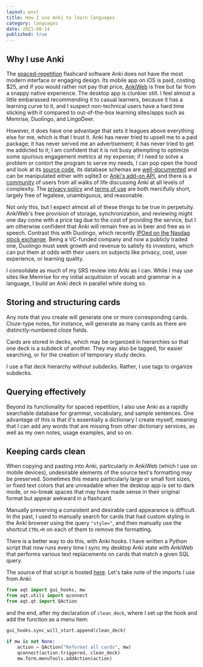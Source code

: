 ```yaml
---
layout: post
title: How I use Anki to learn languages
category: languages
date: 2021-08-14
published: true
---
```


## Why I use Anki

The [spaced-repetition](https://en.wikipedia.org/wiki/Spaced_repetition) flashcard software Anki does not have the most modern interface or engaging design. Its mobile app on iOS is paid, costing $25, and if you would rather not pay that price, [AnkiWeb](https://ankiweb.net/) is free but far from a snappy native experience. The desktop app is clunkier still. I feel almost a little embarassed recommending it to casual learners, because it has a learning curve to it, and I suspect non-technical users have a hard time sticking with it compared to out-of-the-box learning sites/apps such as Memrise, Duolingo, and LingoDeer.

However, it does have one advantage that sets it leagues above everything else for me, which is that I trust it. Anki has never tried to upsell me to a paid package; it has never served me an advertisement; it has never tried to get me addicted to it; I am confident that it is not busy attempting to optimize some spurious engagement metrics at my expense; if I need to solve a problem or contort the program to serve my needs, I can pop open the hood and look at its [source code](https://github.com/ankitects/anki), its database schemas are [well-documented](https://www.juliensobczak.com/write/2016/12/26/anki-scripting.html) and can be manipulated either with sqlite3 or [Anki's add-on API](https://addon-docs.ankiweb.net/), and there is a [community](https://www.reddit.com/r/Anki) of users from all walks of life discussing Anki at all levels of complexity. The [privacy policy](https://ankiweb.net/account/privacy) and [terms of use](https://ankiweb.net/account/terms) are both mercifully short, largely free of legalese, unambiguous, and reasonable.

Not only this, but I expect almost all of these things to be true in perpetuity. AnkiWeb's free provision of storage, synchronization, and reviewing might one day come with a price tag due to the cost of providing the service, but I am otherwise confident that Anki will remain free as in beer and free as in speech. Contrast this with Duolingo, which recently [IPOed on the Nasdaq stock exchange](https://blog.duolingo.com/duolingo-ipo/). Being a VC-funded company and now a publicly traded one, Duolingo must seek growth and revenue to satisfy its investors, which can put them at odds with their users on subjects like privacy, cost, user experience, or learning quality.

I consolidate as much of my SRS review into Anki as I can. While I may use sites like Memrise for my initial acquitision of vocab and grammar in a language, I build an Anki deck in parallel while doing so.

## Storing and structuring cards

Any note that you create will generate one or more corresponding cards. Cloze-type notes, for instance, will generate as many cards as there are distinctly-numbered cloze fields.

Cards are stored in decks, which may be organized in hierarchies so that one deck is a subdeck of another. They may also be tagged, for easier searching, or for the creation of temporary study decks.

I use a flat deck hierarchy without subdecks. Rather, I use tags to organize subdecks.

## Querying effectively

Beyond its functionality for spaced repetition, I also use Anki as a rapidly searchable database for grammar, vocabulary, and sample sentences. One advantage of this is that it's essentially a dictionary I create myself, meaning that I can add any words that are missing from other dictionary services, as well as my own notes, usage examples, and so on.

## Keeping cards clean

When copying and pasting into Anki, particularly in AnkiWeb (which I use on mobile devices), undesirable elements of the source text's formatting may be preserved. Sometimes this means particularly large or small font sizes, or fixed text colors that are unreadable when the desktop app is set to dark mode, or no-break spaces that may have made sense in their original format but appear awkward in a flashcard.

Manually preserving a consistent and desirable card appearance is difficult. In the past, I used to manually search for cards that had custom styling in the Anki browser using the query `"style="`, and then manually use the shortcut `CTRL+R` on each of them to remove the formatting.

There is a better way to do this, with Anki hooks. I have written a Python script that now runs every time I sync my desktop Anki state with AnkiWeb that performs various text replacements on cards that match a given SQL query.

The source of that script is hosted [here](https://github.com/evanbubniak/anki-plugins/blob/main/keep_cards_tidy/__init__.py). Let's take note of the imports I use from Anki:

```python
from aqt import gui_hooks, mw
from aqt.utils import qconnect
from aqt.qt import QAction
```

and the end, after my declaration of `clean_deck`, where I set up the hook and add the function as a menu item:

```python
gui_hooks.sync_will_start.append(clean_deck)

if mw is not None:
    action = QAction("Reformat all cards", mw)
    qconnect(action.triggered, clean_deck)
    mw.form.menuTools.addAction(action)
```